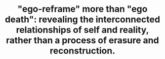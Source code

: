 ---
title: '"ego-reframe" more than "ego death": revealing the interconnected relationships of self and reality, rather than a process of erasure and reconstruction.'
tags: self nondual
star: true
---